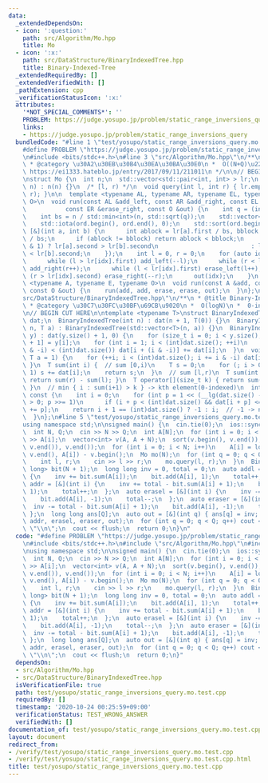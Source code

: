 ```yaml
---
data:
  _extendedDependsOn:
  - icon: ':question:'
    path: src/Algorithm/Mo.hpp
    title: Mo
  - icon: ':x:'
    path: src/DataStructure/BinaryIndexedTree.hpp
    title: Binary-Indexed-Tree
  _extendedRequiredBy: []
  _extendedVerifiedWith: []
  _pathExtension: cpp
  _verificationStatusIcon: ':x:'
  attributes:
    '*NOT_SPECIAL_COMMENTS*': ''
    PROBLEM: https://judge.yosupo.jp/problem/static_range_inversions_query
    links:
    - https://judge.yosupo.jp/problem/static_range_inversions_query
  bundledCode: "#line 1 \"test/yosupo/static_range_inversions_query.mo.test.cpp\"\n\
    #define PROBLEM \"https://judge.yosupo.jp/problem/static_range_inversions_query\"\
    \n#include <bits/stdc++.h>\n#line 3 \"src/Algorithm/Mo.hpp\"\n/**\n * @title Mo\n\
    \ * @category \u30A2\u30EB\u30B4\u30EA\u30BA\u30E0\n *  O((N+Q)\u221AN)\n * @see\
    \ https://ei1333.hateblo.jp/entry/2017/09/11/211011\n */\n\n// BEGIN CUT HERE\n\
    \nstruct Mo {\n  int n;\n  std::vector<std::pair<int, int> > lr;\n  explicit Mo(int\
    \ n) : n(n) {}\n  /* [l, r) */\n  void query(int l, int r) { lr.emplace_back(l,\
    \ r); }\n\n  template <typename AL, typename AR, typename EL, typename ER, typename\
    \ O>\n  void run(const AL &add_left, const AR &add_right, const EL &erase_left,\n\
    \           const ER &erase_right, const O &out) {\n    int q = (int)lr.size();\n\
    \    int bs = n / std::min<int>(n, std::sqrt(q));\n    std::vector<int> ord(q);\n\
    \    std::iota(ord.begin(), ord.end(), 0);\n    std::sort(ord.begin(), ord.end(),\
    \ [&](int a, int b) {\n      int ablock = lr[a].first / bs, bblock = lr[b].first\
    \ / bs;\n      if (ablock != bblock) return ablock < bblock;\n      return (ablock\
    \ & 1) ? lr[a].second > lr[b].second\n                          : lr[a].second\
    \ < lr[b].second;\n    });\n    int l = 0, r = 0;\n    for (auto idx : ord) {\n\
    \      while (l > lr[idx].first) add_left(--l);\n      while (r < lr[idx].second)\
    \ add_right(r++);\n      while (l < lr[idx].first) erase_left(l++);\n      while\
    \ (r > lr[idx].second) erase_right(--r);\n      out(idx);\n    }\n  }\n  template\
    \ <typename A, typename E, typename O>\n  void run(const A &add, const E &erase,\
    \ const O &out) {\n    run(add, add, erase, erase, out);\n  }\n};\n#line 3 \"\
    src/DataStructure/BinaryIndexedTree.hpp\"\n/**\n * @title Binary-Indexed-Tree\n\
    \ * @category \u30C7\u30FC\u30BF\u69CB\u9020\n *  O(logN)\n *  0-indexed\n */\n\
    \n// BEGIN CUT HERE\n\ntemplate <typename T>\nstruct BinaryIndexedTree {\n  std::vector<T>\
    \ dat;\n  BinaryIndexedTree(int n) : dat(n + 1, T(0)) {}\n  BinaryIndexedTree(int\
    \ n, T a) : BinaryIndexedTree(std::vector<T>(n, a)) {}\n  BinaryIndexedTree(std::vector<T>\
    \ y) : dat(y.size() + 1, 0) {\n    for (size_t i = 0; i < y.size(); ++i) dat[i\
    \ + 1] = y[i];\n    for (int i = 1; i < (int)dat.size(); ++i)\n      if (i + (i\
    \ & -i) < (int)dat.size()) dat[i + (i & -i)] += dat[i];\n  }\n  void add(int i,\
    \ T a = 1) {\n    for (++i; i < (int)dat.size(); i += i & -i) dat[i] += a;\n \
    \ }\n  T sum(int i) {  // sum [0,i)\n    T s = 0;\n    for (; i > 0; i &= i -\
    \ 1) s += dat[i];\n    return s;\n  }\n  // sum [l,r)\n  T sum(int l, int r) {\
    \ return sum(r) - sum(l); }\n  T operator[](size_t k) { return sum(k + 1) - sum(k);\
    \ }\n  // min { i : sum(i+1) > k } -> kth element(0-indexed)\n  int find(T k)\
    \ const {\n    int i = 0;\n    for (int p = 1 << (__lg(dat.size() - 1) + 1); p\
    \ > 0; p >>= 1)\n      if (i + p < (int)dat.size() && dat[i + p] <= k) k -= dat[i\
    \ += p];\n    return i + 1 == (int)dat.size() ? -1 : i;  // -1 -> no solutions\n\
    \  }\n};\n#line 5 \"test/yosupo/static_range_inversions_query.mo.test.cpp\"\n\
    using namespace std;\n\nsigned main() {\n  cin.tie(0);\n  ios::sync_with_stdio(0);\n\
    \  int N, Q;\n  cin >> N >> Q;\n  int A[N];\n  for (int i = 0; i < N; i++) cin\
    \ >> A[i];\n  vector<int> v(A, A + N);\n  sort(v.begin(), v.end());\n  v.erase(unique(v.begin(),\
    \ v.end()), v.end());\n  for (int i = 0; i < N; i++)\n    A[i] = lower_bound(v.begin(),\
    \ v.end(), A[i]) - v.begin();\n  Mo mo(N);\n  for (int q = 0; q < Q; q++) {\n\
    \    int l, r;\n    cin >> l >> r;\n    mo.query(l, r);\n  }\n  BinaryIndexedTree<long\
    \ long> bit(N + 1);\n  long long inv = 0, total = 0;\n  auto addl = [&](int i)\
    \ {\n    inv += bit.sum(A[i]);\n    bit.add(A[i], 1);\n    total++;\n  };\n  auto\
    \ addr = [&](int i) {\n    inv += total - bit.sum(A[i] + 1);\n    bit.add(A[i],\
    \ 1);\n    total++;\n  };\n  auto erasel = [&](int i) {\n    inv -= bit.sum(A[i]);\n\
    \    bit.add(A[i], -1);\n    total--;\n  };\n  auto eraser = [&](int i) {\n  \
    \  inv -= total - bit.sum(A[i] + 1);\n    bit.add(A[i], -1);\n    total--;\n \
    \ };\n  long long ans[Q];\n  auto out = [&](int q) { ans[q] = inv; };\n  mo.run(addl,\
    \ addr, erasel, eraser, out);\n  for (int q = 0; q < Q; q++) cout << ans[q] <<\
    \ \"\\n\";\n  cout << flush;\n  return 0;\n}\n"
  code: "#define PROBLEM \"https://judge.yosupo.jp/problem/static_range_inversions_query\"\
    \n#include <bits/stdc++.h>\n#include \"src/Algorithm/Mo.hpp\"\n#include \"src/DataStructure/BinaryIndexedTree.hpp\"\
    \nusing namespace std;\n\nsigned main() {\n  cin.tie(0);\n  ios::sync_with_stdio(0);\n\
    \  int N, Q;\n  cin >> N >> Q;\n  int A[N];\n  for (int i = 0; i < N; i++) cin\
    \ >> A[i];\n  vector<int> v(A, A + N);\n  sort(v.begin(), v.end());\n  v.erase(unique(v.begin(),\
    \ v.end()), v.end());\n  for (int i = 0; i < N; i++)\n    A[i] = lower_bound(v.begin(),\
    \ v.end(), A[i]) - v.begin();\n  Mo mo(N);\n  for (int q = 0; q < Q; q++) {\n\
    \    int l, r;\n    cin >> l >> r;\n    mo.query(l, r);\n  }\n  BinaryIndexedTree<long\
    \ long> bit(N + 1);\n  long long inv = 0, total = 0;\n  auto addl = [&](int i)\
    \ {\n    inv += bit.sum(A[i]);\n    bit.add(A[i], 1);\n    total++;\n  };\n  auto\
    \ addr = [&](int i) {\n    inv += total - bit.sum(A[i] + 1);\n    bit.add(A[i],\
    \ 1);\n    total++;\n  };\n  auto erasel = [&](int i) {\n    inv -= bit.sum(A[i]);\n\
    \    bit.add(A[i], -1);\n    total--;\n  };\n  auto eraser = [&](int i) {\n  \
    \  inv -= total - bit.sum(A[i] + 1);\n    bit.add(A[i], -1);\n    total--;\n \
    \ };\n  long long ans[Q];\n  auto out = [&](int q) { ans[q] = inv; };\n  mo.run(addl,\
    \ addr, erasel, eraser, out);\n  for (int q = 0; q < Q; q++) cout << ans[q] <<\
    \ \"\\n\";\n  cout << flush;\n  return 0;\n}"
  dependsOn:
  - src/Algorithm/Mo.hpp
  - src/DataStructure/BinaryIndexedTree.hpp
  isVerificationFile: true
  path: test/yosupo/static_range_inversions_query.mo.test.cpp
  requiredBy: []
  timestamp: '2020-10-24 00:25:59+09:00'
  verificationStatus: TEST_WRONG_ANSWER
  verifiedWith: []
documentation_of: test/yosupo/static_range_inversions_query.mo.test.cpp
layout: document
redirect_from:
- /verify/test/yosupo/static_range_inversions_query.mo.test.cpp
- /verify/test/yosupo/static_range_inversions_query.mo.test.cpp.html
title: test/yosupo/static_range_inversions_query.mo.test.cpp
---
```

